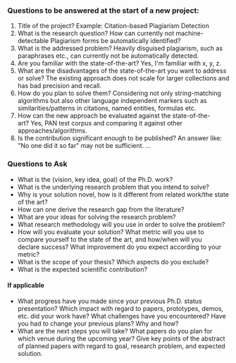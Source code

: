 ### Questions to be answered at the start of a new project:

1. Title of the project? Example: Citation-based Plagiarism Detection
2. What is the research question? How can currently not machine-detectable Plagiarism forms be automatically identified?
3. What is the addressed problem? Heavily disguised plagiarism, such as paraphrases etc., can currently not be automatically detected.
4. Are you familiar with the state-of-the-art? Yes, I'm familiar with x, y, z.
5. What are the disadvantages of the state-of-the-art you want to address or solve? The existing approach does not scale for larger collections and has bad precision and recall.
6. How do you plan to solve them? Considering not only string-matching algorithms but also other language independent markers such as similarities/patterns in citations, named entities, formulas etc.
7. How can the new approach be evaluated against the state-of-the-art? Yes, PAN test corpus and comparing it against other approaches/algorithms.
8. Is the contribution significant enough to be published? An answer like: "No one did it so far" may not be sufficient. ...

### Questions to Ask

- What is the (vision, key idea, goal) of the Ph.D. work?
- What is the underlying research problem that you intend to solve?
- Why is your solution novel, how is it different from related work/the state of the art?
- How can one derive the research gap from the literature?
- What are your ideas for solving the research problem?
- What research methodology will you use in order to solve the problem?
- How will you evaluate your solution? What metric will you use to compare yourself to the state of the art, and how/when will you declare success? What improvement do you expect according to your metric?
- What is the scope of your thesis? Which aspects do you exclude?
- What is the expected scientific contribution?

#### If applicable

- What progress have you made since your previous Ph.D. status presentation? Which impact with regard to papers, prototypes, demos, etc. did your work have? What challenges have you encountered? Have you had to change your previous plans? Why and how?
- What are the next steps you will take? What papers do you plan for which venue during the upcoming year? Give key points of the abstract of planned papers with regard to goal, research problem, and expected solution.